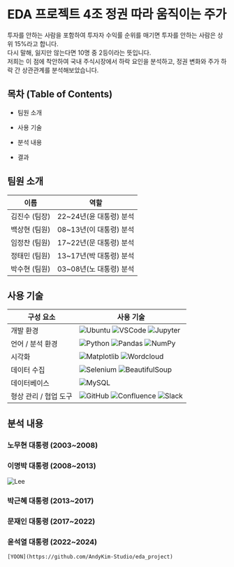 # EDA 프로젝트 4조 정권 따라 움직이는 주가

투자를 안하는 사람을 포함하여 투자자 수익률 순위를 매기면 투자를 안하는 사람은 상위 15%라고 합니다.<br>
다시 말해, 잃지만 않는다면 10명 중 2등이라는 뜻입니다.<br>
저희는 이 점에 착안하여 국내 주식시장에서 하락 요인을 분석하고, 정권 변화와 주가 하락 간 상관관계를 분석해보았습니다.

## 목차 (Table of Contents)

- 팀원 소개

- 사용 기술

- 분석 내용

- 결과


## 팀원 소개

| 이름       | 역할                                                         |
|------------|--------------------------------------------------------------|
| 김진수 (팀장) | 22~24년(윤 대통령) 분석     |
| 백상현 (팀원) | 08~13년(이 대통령) 분석           |
| 임정찬 (팀원) | 17~22년(문 대통령) 분석     |
| 정태민 (팀원) | 13~17년(박 대통령) 분석     |
| 박수현 (팀원) | 03~08년(노 대통령) 분석     |


## 사용 기술

| 구성 요소              | 사용 기술                                                                                                                                                  |
|-----------------------|-------------------------------------------------------------------------------------------------------------------------------------------------------------|
| 개발 환경             | ![Ubuntu](https://img.shields.io/badge/Ubuntu-E95420?style=flat&logo=ubuntu&logoColor=white) ![VSCode](https://img.shields.io/badge/VSCode-007ACC?style=flat&logo=visualstudiocode&logoColor=white) ![Jupyter](https://img.shields.io/badge/Jupyter-F37626?style=flat&logo=jupyter&logoColor=white) |
| 언어 / 분석 환경      | ![Python](https://img.shields.io/badge/Python-3776AB?style=flat&logo=python&logoColor=white) ![Pandas](https://img.shields.io/badge/Pandas-150458?style=flat&logo=pandas&logoColor=white) ![NumPy](https://img.shields.io/badge/NumPy-013243?style=flat&logo=numpy&logoColor=white) |
| 시각화                | ![Matplotlib](https://img.shields.io/badge/Matplotlib-11557C?style=flat&logo=matplotlib&logoColor=white) ![Wordcloud](https://img.shields.io/badge/WordCloud-1D2951?style=flat&logo=python&logoColor=white) |
| 데이터 수집           | ![Selenium](https://img.shields.io/badge/Selenium-43B02A?style=flat&logo=selenium&logoColor=white) ![BeautifulSoup](https://img.shields.io/badge/BeautifulSoup-4B79A1?style=flat&logo=beautifulsoup&logoColor=white) |
| 데이터베이스          | ![MySQL](https://img.shields.io/badge/MySQL-4479A1?style=flat&logo=mysql&logoColor=white) |
| 형상 관리 / 협업 도구 | ![GitHub](https://img.shields.io/badge/GitHub-181717?style=flat&logo=github&logoColor=white) ![Confluence](https://img.shields.io/badge/Confluence-172B4D?style=flat&logo=confluence&logoColor=white) ![Slack](https://img.shields.io/badge/Slack-4A154B?style=flat&logo=slack&logoColor=white) |

## 분석 내용
### 노무현 대통령 (2003~2008)


### 이명박 대통령 (2008~2013)
![Lee]("https://github.com/user-attachments/assets/9ae7aa85-8857-4f7f-92a3-671a47820d85)

### 박근혜 대통령 (2013~2017)


### 문재인 대통령 (2017~2022)


### 윤석열 대통령 (2022~2024)
    [YOON](https://github.com/AndyKim-Studio/eda_project)
